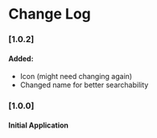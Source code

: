 # Change Log

### [1.0.2]
#### Added:
- Icon (might need changing again)
- Changed name for better searchability

### [1.0.0]
#### Initial Application